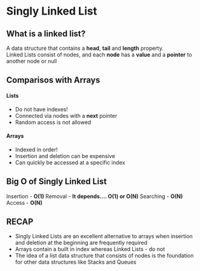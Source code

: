# Singly Linked List

## What is a linked list?
A data structure that contains a __head__, __tail__ and __length__ property.  
Linked Lists consist of nodes, and each __node__ has a __value__ and a __pointer__ to another node or null

## Comparisos with Arrays
#### Lists
- Do not have indexes!
- Connected via nodes with a __next__ pointer
- Random access is not allowed

#### Arrays
- Indexed in order!
- Insertion and deletion can be expensive
- Can quickly be accessed at a specific index

## Big O of Singly Linked List
Insertion -   __O(1)__
Removal -   __It depends.... O(1) or O(N)__
Searching -   __O(N)__
Access -   __O(N)__

## RECAP
- Singly Linked Lists are an excellent alternative to arrays when insertion and deletion at the beginning are frequently required
- Arrays contain a built in index whereas Linked Lists - do not
- The idea of a list data structure that consists of nodes is the foundation for other data structures like Stacks and Queues
